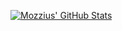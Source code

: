 [![Mozzius' GitHub Stats](https://github-stats-tan.vercel.app/api?username=mozzius)](https://github.com/anuraghazra/github-readme-stats)
